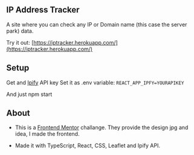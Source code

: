 ## IP Address Tracker
A site where you can check any IP or Domain name (this case the server park) data. 

Try it out: [https://iptracker.herokuapp.com/](https://iptracker.herokuapp.com/)


## Setup
Get and [Ipify](https://www.ipify.org/) API key
Set it as .env variable:
``` REACT_APP_IPFY=YOURAPIKEY ```

And just npm start

## About
- This is a [Frontend Mentor](https://www.frontendmentor.io/) challange. They provide the design jpg and idea, I made the frontend.

- Made it with TypeScript, React, CSS, Leaflet and Ipify API.
